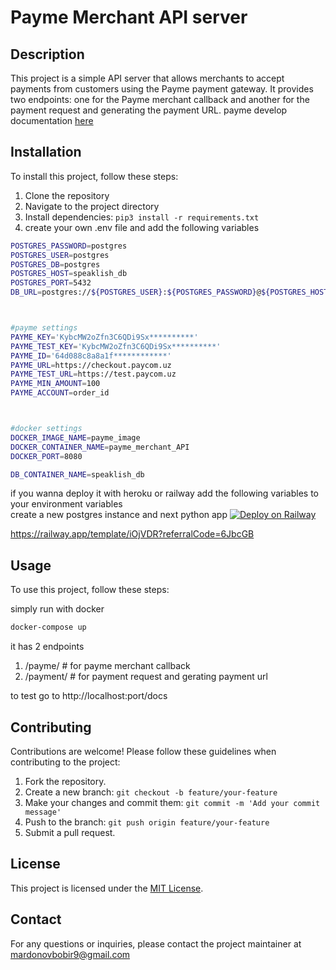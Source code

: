 # Payme Merchant API server


## Description

This project is a simple API server that allows merchants to accept payments from customers using the Payme payment gateway. It provides two endpoints: one for the Payme merchant callback and another for the payment request and generating the payment URL.
payme develop documentation [here](https://developer.help.paycom.uz/protokol-merchant-api/)

## Installation

To install this project, follow these steps:

1. Clone the repository  
2. Navigate to the project directory
3. Install dependencies: `pip3 install -r requirements.txt`
4. create your own .env file and add the following variables
```bash
POSTGRES_PASSWORD=postgres
POSTGRES_USER=postgres
POSTGRES_DB=postgres
POSTGRES_HOST=speaklish_db
POSTGRES_PORT=5432
DB_URL=postgres://${POSTGRES_USER}:${POSTGRES_PASSWORD}@${POSTGRES_HOST}:${POSTGRES_PORT}/${POSTGRES_DB}



#payme settings
PAYME_KEY='KybcMW2oZfn3C6QDi9Sx**********'
PAYME_TEST_KEY='KybcMW2oZfn3C6QDi9Sx**********'
PAYME_ID='64d088c8a8a1f************'
PAYME_URL=https://checkout.paycom.uz
PAYME_TEST_URL=https://test.paycom.uz
PAYME_MIN_AMOUNT=100
PAYME_ACCOUNT=order_id



#docker settings
DOCKER_IMAGE_NAME=payme_image
DOCKER_CONTAINER_NAME=payme_merchant_API
DOCKER_PORT=8080

DB_CONTAINER_NAME=speaklish_db
```

if you wanna deploy it with heroku or railway add the following variables to your environment variables  
create a new postgres instance and next python app 
[![Deploy on Railway](https://railway.app/button.svg)](https://railway.app/template/iOjVDR?referralCode=6JbcGB)  


https://railway.app/template/iOjVDR?referralCode=6JbcGB

## Usage

To use this project, follow these steps:

simply run with docker
```bash
docker-compose up
```

it has 2 endpoints
1. /payme/   # for payme merchant callback 
2. /payment/ # for payment request and gerating payment url

to test go to http://localhost:port/docs


## Contributing

Contributions are welcome! Please follow these guidelines when contributing to the project:

1. Fork the repository.
2. Create a new branch: `git checkout -b feature/your-feature`
3. Make your changes and commit them: `git commit -m 'Add your commit message'`
4. Push to the branch: `git push origin feature/your-feature`
5. Submit a pull request.

## License

This project is licensed under the [MIT License](LICENSE).

## Contact

For any questions or inquiries, please contact the project maintainer at mardonovbobir9@gmail.com
